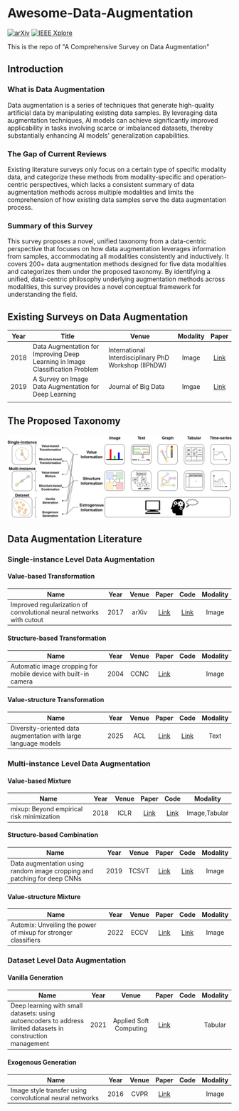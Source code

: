 # Awesome-Data-Augmentation

[![arXiv](https://img.shields.io/badge/arXiv-Data_Augmentation_Survey-b31b1b)](https://arxiv.org/abs/2405.09591) 
[![IEEE Xplore](https://img.shields.io/badge/IEEE_Xplore-Data_Augmentation_Survey-006699)](https://ieeexplore.ieee.org/document/11205970)

This is the repo of "A Comprehensive Survey on Data Augmentation"

## Introduction

### What is Data Augmentation 

Data augmentation is a series of techniques that generate high-quality artificial data by manipulating existing data samples. By leveraging data augmentation techniques, AI models can achieve significantly improved applicability in tasks involving scarce or imbalanced datasets, thereby substantially enhancing AI models' generalization capabilities. 

### The Gap of Current Reviews 

Existing literature surveys only focus on a certain type of specific modality data, and categorize these methods from modality-specific and operation-centric perspectives, which lacks a consistent summary of data augmentation methods across multiple modalities and limits the comprehension of how existing data samples serve the data augmentation process. 

### Summary of this Survey

This survey proposes a novel, unified taxonomy from a data-centric perspective that focuses on how data augmentation leverages information from samples, accommodating all modalities consistently and inductively.
It covers 200+ data augmentation methods designed for five data modalities and categorizes them under the proposed taxonomy. 
By identifying a unified, data-centric philosophy underlying augmentation methods across modalities, this survey provides a novel conceptual framework for understanding the field.

## Existing Surveys on Data Augmentation

| Year | Title | Venue | Modality | Paper |
|:--------:|----------|----------|:--------:|:--------:|
|2018|Data Augmentation for Improving Deep Learning in Image Classification Problem|International Interdisciplinary PhD Workshop (IIPhDW)|Image|[Link](https://ieeexplore.ieee.org/document/8388338)|
|2019|A Survey on Image Data Augmentation for Deep Learning|Journal of Big Data|Imgae|[Link](https://journalofbigdata.springeropen.com/articles/10.1186/s40537-019-0197-0)|
|          |          |          |          |          |

## The Proposed Taxonomy

![taxonomy](./assets/taxonomy.png)

## Data Augmentation Literature

### Single-instance Level Data Augmentation

#### Value-based Transformation

| Name | Year | Venue | Paper | Code | Modality |
|------|:----:|:-----:|:-----:|:----:|:--------:|
|Improved regularization of convolutional neural networks with cutout|2017|arXiv|[Link](https://arxiv.org/abs/1708.04552)|[Link](https://github.com/uoguelph-mlrg/Cutout)|Image

#### Structure-based Transformation

| Name | Year | Venue | Paper | Code | Modality |
|------|:----:|:-----:|:-----:|:----:|:--------:|
|Automatic image cropping for mobile device with built-in camera|2004|CCNC|[Link](https://ieeexplore.ieee.org/abstract/document/1286964)||Image|

#### Value-structure Transformation

| Name | Year | Venue | Paper | Code | Modality |
|------|:----:|:-----:|:-----:|:----:|:--------:|
|Diversity-oriented data augmentation with large language models|2025|ACL|[Link](https://aclanthology.org/2025.acl-long.1084/)|[Link](https://github.com/CNICDS/DoAug)|Text|

### Multi-instance Level Data Augmentation

#### Value-based Mixture

| Name | Year | Venue | Paper | Code | Modality |
|------|:----:|:-----:|:-----:|:----:|:--------:|
|mixup: Beyond empirical risk minimization|2018|ICLR|[Link](https://openreview.net/forum?id=r1Ddp1-Rb)|[Link](https://github.com/facebookresearch/mixup-cifar10)|Image,Tabular|

#### Structure-based Combination

| Name | Year | Venue | Paper | Code | Modality |
|------|:----:|:-----:|:-----:|:----:|:--------:|
|Data augmentation using random image cropping and patching for deep CNNs|2019|TCSVT|[Link](https://ieeexplore.ieee.org/abstract/document/8795523)|[Link](https://github.com/jackryo/ricap)|Image|

#### Value-structure Mixture

| Name | Year | Venue | Paper | Code | Modality |
|------|:----:|:-----:|:-----:|:----:|:--------:|
|Automix: Unveiling the power of mixup for stronger classifiers|2022|ECCV|[Link](https://link.springer.com/chapter/10.1007/978-3-031-20053-3_26)|[Link](https://github.com/Westlake-AI/openmixup)|Image|

### Dataset Level Data Augmentation

#### Vanilla Generation

| Name | Year | Venue | Paper | Code | Modality |
|------|:----:|:-----:|:-----:|:----:|:--------:|
|Deep learning with small datasets: using autoencoders to address limited datasets in construction management|2021|Applied Soft Computing|[Link](https://www.sciencedirect.com/science/article/abs/pii/S1568494621007584)||Tabular|

#### Exogenous Generation

| Name | Year | Venue | Paper | Code | Modality |
|------|:----:|:-----:|:-----:|:----:|:--------:|
|Image style transfer using convolutional neural networks|2016|CVPR|[Link](https://ieeexplore.ieee.org/document/7780634)||Image|
